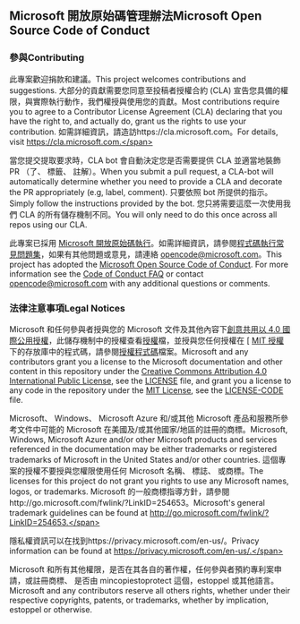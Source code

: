 ## <a name="microsoft-open-source-code-of-conduct"></a><span data-ttu-id="8e607-101">Microsoft 開放原始碼管理辦法</span><span class="sxs-lookup"><span data-stu-id="8e607-101">Microsoft Open Source Code of Conduct</span></span>

### <a name="contributing"></a><span data-ttu-id="8e607-102">參與</span><span class="sxs-lookup"><span data-stu-id="8e607-102">Contributing</span></span>

<span data-ttu-id="8e607-103">此專案歡迎捐款和建議。</span><span class="sxs-lookup"><span data-stu-id="8e607-103">This project welcomes contributions and suggestions.</span></span>  <span data-ttu-id="8e607-104">大部分的貢獻需要您同意至投稿者授權合約 (CLA) 宣告您具備的權限，與實際執行動作，我們權授與使用您的貢獻。</span><span class="sxs-lookup"><span data-stu-id="8e607-104">Most contributions require you to agree to a Contributor License Agreement (CLA) declaring that you have the right to, and actually do, grant us the rights to use your contribution.</span></span> <span data-ttu-id="8e607-105">如需詳細資訊，請造訪https://cla.microsoft.com。</span><span class="sxs-lookup"><span data-stu-id="8e607-105">For details, visit https://cla.microsoft.com.</span></span>

<span data-ttu-id="8e607-106">當您提交提取要求時，CLA bot 會自動決定您是否需要提供 CLA 並適當地裝飾 PR （了、 標籤、 註解）。</span><span class="sxs-lookup"><span data-stu-id="8e607-106">When you submit a pull request, a CLA-bot will automatically determine whether you need to provide a CLA and decorate the PR appropriately (e.g, label, comment).</span></span> <span data-ttu-id="8e607-107">只要依照 bot 所提供的指示。</span><span class="sxs-lookup"><span data-stu-id="8e607-107">Simply follow the instructions provided by the bot.</span></span> <span data-ttu-id="8e607-108">您只將需要這麼一次使用我們 CLA 的所有儲存機制不同。</span><span class="sxs-lookup"><span data-stu-id="8e607-108">You will only need to do this once across all repos using our CLA.</span></span>

<span data-ttu-id="8e607-p103">此專案已採用 [Microsoft 開放原始碼執行](https://opensource.microsoft.com/codeofconduct/)。如需詳細資訊，請參閱[程式碼執行常見問題集](https://opensource.microsoft.com/codeofconduct/faq/)，如果有其他問題或意見，請連絡 [opencode@microsoft.com](mailto:opencode@microsoft.com)。</span><span class="sxs-lookup"><span data-stu-id="8e607-p103">This project has adopted the [Microsoft Open Source Code of Conduct](https://opensource.microsoft.com/codeofconduct/). For more information see the [Code of Conduct FAQ](https://opensource.microsoft.com/codeofconduct/faq/) or contact [opencode@microsoft.com](mailto:opencode@microsoft.com) with any additional questions or comments.</span></span>

### <a name="legal-notices"></a><span data-ttu-id="8e607-111">法律注意事項</span><span class="sxs-lookup"><span data-stu-id="8e607-111">Legal Notices</span></span>

<span data-ttu-id="8e607-112">Microsoft 和任何參與者授與您的 Microsoft 文件及其他內容下[創意共用以 4.0 國際公用授權](https://creativecommons.org/licenses/by/4.0/legalcode)，此儲存機制中的授權查看[授權](LICENSE)檔，並授與您任何授權在 [ [MIT 授權](https://opensource.org/licenses/MIT)下的存放庫中的程式碼，請參閱[授權程式碼](LICENSE-CODE)檔案。</span><span class="sxs-lookup"><span data-stu-id="8e607-112">Microsoft and any contributors grant you a license to the Microsoft documentation and other content in this repository under the [Creative Commons Attribution 4.0 International Public License](https://creativecommons.org/licenses/by/4.0/legalcode), see the [LICENSE](LICENSE) file, and grant you a license to any code in the repository under the [MIT License](https://opensource.org/licenses/MIT), see the [LICENSE-CODE](LICENSE-CODE) file.</span></span>

<span data-ttu-id="8e607-113">Microsoft、 Windows、 Microsoft Azure 和/或其他 Microsoft 產品和服務所參考文件中可能的 Microsoft 在美國及/或其他國家/地區的註冊的商標。</span><span class="sxs-lookup"><span data-stu-id="8e607-113">Microsoft, Windows, Microsoft Azure and/or other Microsoft products and services referenced in the documentation may be either trademarks or registered trademarks of Microsoft in the United States and/or other countries.</span></span>
<span data-ttu-id="8e607-114">這個專案的授權不要授與您權限使用任何 Microsoft 名稱、 標誌、 或商標。</span><span class="sxs-lookup"><span data-stu-id="8e607-114">The licenses for this project do not grant you rights to use any Microsoft names, logos, or trademarks.</span></span>
<span data-ttu-id="8e607-115">Microsoft 的一般商標指導方針，請參閱http://go.microsoft.com/fwlink/?LinkID=254653。</span><span class="sxs-lookup"><span data-stu-id="8e607-115">Microsoft's general trademark guidelines can be found at http://go.microsoft.com/fwlink/?LinkID=254653.</span></span>

<span data-ttu-id="8e607-116">隱私權資訊可以在找到https://privacy.microsoft.com/en-us/。</span><span class="sxs-lookup"><span data-stu-id="8e607-116">Privacy information can be found at https://privacy.microsoft.com/en-us/.</span></span>

<span data-ttu-id="8e607-117">Microsoft 和所有其他權限，是否在其各自的著作權，任何參與者預約專利案申請，或註冊商標、 是否由 mincopiestoprotect 這個，estoppel 或其他語言。</span><span class="sxs-lookup"><span data-stu-id="8e607-117">Microsoft and any contributors reserve all others rights, whether under their respective copyrights, patents, or trademarks, whether by implication, estoppel or otherwise.</span></span>
